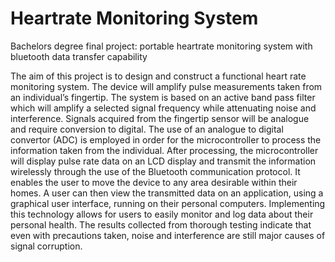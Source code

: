 # Heartrate Monitoring System
Bachelors degree final project: portable heartrate monitoring system with bluetooth data transfer capability

The aim of this project is to design and construct a functional heart rate monitoring system. The device will amplify pulse measurements taken from an individual’s fingertip. The system is based on an active band pass filter which will amplify a selected signal frequency while attenuating noise and interference. Signals acquired from the fingertip sensor will be analogue and require conversion to digital. The use of an analogue to digital convertor (ADC) is employed in order for the microcontroller to process the information taken from the individual. After processing, the microcontroller will display pulse rate data on an LCD display and transmit the information wirelessly through the use of the Bluetooth communication protocol. It enables the user to move the device to any area desirable within their homes. A user can then view the transmitted data on an application, using a graphical user interface, running on their personal computers. Implementing this technology allows for users to easily monitor and log data about their personal health. The results collected from thorough testing indicate that even with precautions taken, noise and interference are still major causes of signal corruption.
